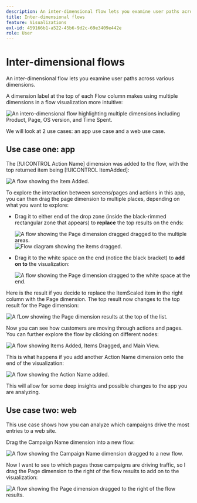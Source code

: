 ```yaml
---
description: An inter-dimensional flow lets you examine user paths across various dimensions.
title: Inter-dimensional flows
feature: Visualizations
exl-id: 459166b1-a522-45b6-9d2c-69e3409e442e
role: User
---
```

# Inter-dimensional flows

An inter-dimensional flow lets you examine user paths across various dimensions.

A dimension label at the top of each Flow column makes using multiple dimensions in a flow visualization more intuitive:

![An intero-dimensional flow highlighting multiple dimensions including Product, Page, OS version, and Time Spent.](assets/flow.png)

We will look at 2 use cases: an app use case and a web use case.

## Use case one: app

The [!UICONTROL Action Name] dimension was added to the flow, with the top returned item being [!UICONTROL ItemAdded]:

![A flow showing the Item Added.](assets/multi-dimensional-flow.png)

To explore the interaction between screens/pages and actions in this app, you can then drag the page dimension to multiple places, depending on what you want to explore:

* Drag it to either end of the drop zone (inside the black-rimmed rectangular zone that appears) to **replace** the top results on the ends:

  ![A flow showing the Page dimension dragged dragged to the multiple areas.](assets/multi-dimensional-flow2.png) ![Flow diagram showing the items dragged.](assets/multi-dimensional-flow3.png)

* Drag it to the white space on the end (notice the black bracket) to **add on to** the visualization:

  ![A flow showing the Page dimension dragged to the white space at the end.](assets/multi-dimensional-flow4.png)

Here is the result if you decide to replace the ItemScaled item in the right column with the Page dimension. The top result now changes to the top result for the Page dimension:

![A fLow showing the Page dimension results at the top of the list.](assets/multi-dimensional-flow5.png)

Now you can see how customers are moving through actions and pages. You can further explore the flow by clicking on different nodes:

![A flow showing Items Added, Items Dragged, and Main View.](assets/multi-dimensional-flow6.png)

This is what happens if you add another Action Name dimension onto the end of the visualization:

![A flow showing the Action Name added.](assets/multi-dimensional-flow7.png)

This will allow for some deep insights and possible changes to the app you are analyzing.

## Use case two: web

This use case shows how you can analyze which campaigns drive the most entries to a web site.

Drag the Campaign Name dimension into a new flow:

![A flow showing the Campaign Name dimension dragged to a new flow.](assets/multi-dimensional-flow8.png)

Now I want to see to which pages those campaigns are driving traffic, so I drag the Page dimension to the right of the flow results to add on to the visualization:

![A flow showing the Page dimension dragged to the right of the flow results.](assets/multi-dimensional-flow9.png)
